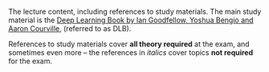 The lecture content, including references to study materials.
The main study material is the
[Deep Learning Book by Ian Goodfellow, Yoshua Bengio and Aaron Courville](https://github.com/ufal/npfl114/tree/past-1819/deep_learning_book),
(referred to as DLB).

References to study materials cover **all theory required** at the exam,
and sometimes even more – the references in *italics* cover topics
**not required** for the exam.

